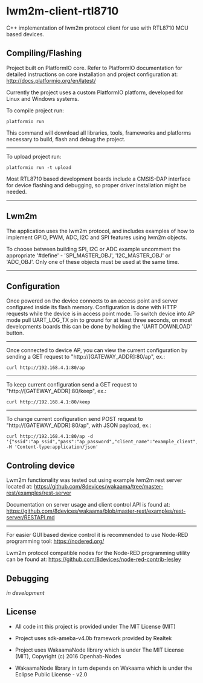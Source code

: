# lwm2m-client-rtl8710

C++ implementation of lwm2m protocol client for use with RTL8710 MCU based devices.

## Compiling/Flashing

Project built on PlatformIO core. Refer to PlatformIO documentation for detailed instructions on core installation and project configuration at: http://docs.platformio.org/en/latest/

Currently the project uses a custom PlatformIO platform, developed for Linux and Windows systems.

To compile project run:

    platformio run

This command will download all libraries, tools, frameworks and platforms necessary to build, flash and debug the project.

------------------------------------------------------------------------------------------------------------------------------

To upload project run:

    platformio run -t upload

Most RTL8710 based development boards include a CMSIS-DAP interface for device flashing and debugging, so proper driver installation might be needed.

------------------------------------------------------------------------------------------------------------------------------

## Lwm2m

The application uses the lwm2m protocol, and includes examples of how to implement GPIO, PWM, ADC, I2C and SPI features using lwm2m objects.

To choose between building SPI, I2C or ADC example uncomment the appropriate '#define' - 'SPI_MASTER_OBJ', 'I2C_MASTER_OBJ' or 'ADC_OBJ'. Only one of these objects must be used at the same time.

------------------------------------------------------------------------------------------------------------------------------

## Configuration

Once powered on the device connects to an access point and server configured inside its flash memory. Configuration is done with HTTP requests while the device is in access point mode. To switch device into AP mode pull UART_LOG_TX pin to ground for at least three seconds, on most developments boards this can be done by holding the 'UART DOWNLOAD' button.

------------------------------------------------------------------------------------------------------------------------------

Once connected to device AP, you can view the current configuration by sending a GET request to "http://[GATEWAY_ADDR]:80/ap", ex.:

    curl http://192.168.4.1:80/ap

------------------------------------------------------------------------------------------------------------------------------

To keep current configuration send a GET request to "http://[GATEWAY_ADDR]:80/keep", ex.:

    curl http://192.168.4.1:80/keep

------------------------------------------------------------------------------------------------------------------------------

To change current configuration send POST request to "http://[GATEWAY_ADDR]:80/ap", with JSON payload, ex.:

    curl http://192.168.4.1:80/ap -d '{"ssid":"ap_ssid","pass":"ap_password","client_name":"example_client","server_address":"coap://192.168.0.1:5555"}' -H 'Content-type:application/json'

## Controling device

Lwm2m functionality was tested out using example lwm2m rest server located at: https://github.com/8devices/wakaama/tree/master-rest/examples/rest-server

Documentation on server usage and client control API is found at: https://github.com/8devices/wakaama/blob/master-rest/examples/rest-server/RESTAPI.md

------------------------------------------------------------------------------------------------------------------------------

For easier GUI based device control it is recommended to use Node-RED programming tool: https://nodered.org/

Lwm2m protocol compatible nodes for the Node-RED programming utility can be found at: https://github.com/8devices/node-red-contrib-lesley

## Debugging

*in development*

## License

* All code int this project is provided under The MIT License (MIT)

* Project uses sdk-ameba-v4.0b framework provided by Realtek

* Project uses WakaamaNode library which is under The MIT License (MIT), Copyright (c) 2016 Openhab-Nodes

* WakaamaNode library in turn depends on Wakaama which is under the Eclipse Public License - v2.0
